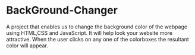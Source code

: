 # BackGround-Changer
A project that enables us to change the background color of the webpage using HTML,CSS and JavaScript. It will help look your website more attractive. When the user clicks on any one of the colorboxes the resultant color will appear.
